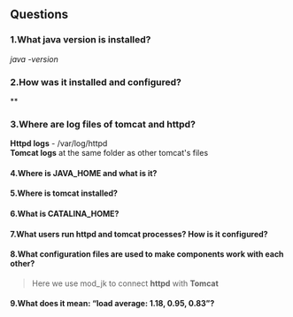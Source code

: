 



## Questions


### 1.What java version is installed?

*java -version*

### 2.How was it installed and configured?
**

### 3.Where are log files of tomcat and httpd?
 **Httpd logs** - /var/log/httpd  
 **Tomcat logs** at the same folder as other tomcat's files

#### 4.Where is JAVA_HOME and what is it?
#### 5.Where is tomcat installed?
#### 6.What is CATALINA_HOME?
#### 7.What users run httpd and tomcat processes? How is it configured?
#### 8.What configuration files are used to make components work with each other?
>Here we use mod_jk to connect **httpd** with **Tomcat** 
#### 9.What does it mean: “load average: 1.18, 0.95, 0.83”?
